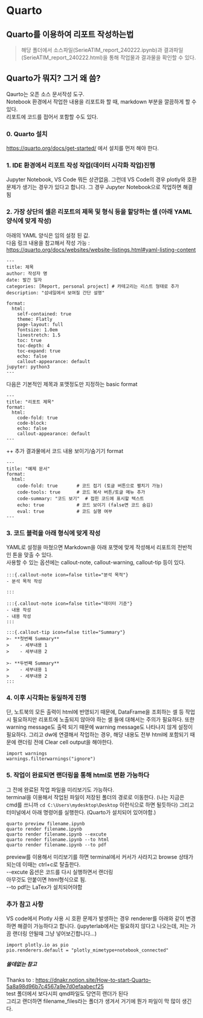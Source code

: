 # Quarto

## Quarto를 이용하여 리포트 작성하는법

> 해당 폴더에서 소스파일(SerieATIM_report_240222.ipynb)과 결과파일(SerieATIM_report_240222.html)을 통해 작업물과 결과물을 확인할 수 있다.

## Quarto가 뭐지? 그거 왜 씀?
Qaurto는 오픈 소스 문서작성 도구.<br>
Notebook 환경에서 작업한 내용을 리포트화 할 때, markdown 부분을 깔끔하게 할 수 있다. <br>
리포트에 코드를 접어서 포함할 수도 있다.



### 0. Quarto 설치<br>
https://quarto.org/docs/get-started/ 에서 설치를 먼저 해야 한다.

### 1. IDE 환경에서 리포트 작성 작업(데이터 시각화 작업)진행<br>
Jupyter Notebook, VS Code 뭐든 상관없음. 그런데 VS Code의 경우 plotly와 호환 문제가 생기는 경우가 있다고 합니다. 그 경우 Jupyter Notebook으로 작업하면 해결됨

### 2. 가장 상단의 셀은 리포트의 제목 및 형식 등을 할당하는 셀 (아래 YAML양식에 맞게 작성)
아래의 YAML 양식은 임의 설정 된 값. <br>
다음 링크 내용을 참고해서 작성 가능 : https://quarto.org/docs/websites/website-listings.html#yaml-listing-content
```
---
title: 제목
author: 작성자 명
date: 발간 일자
categories: [Report, personal project] # 카테고리는 리스트 형태로 추가
description: "섬네일에서 보여질 간단 설명"

format:
  html:
    self-contained: true
    theme: Flatly
    page-layout: full
    fontsize: 1.0em
    linestretch: 1.5
    toc: true
    toc-depth: 4
    toc-expand: true
    echo: false
    callout-appearance: default
jupyter: python3
---
```
다음은 기본적인 제목과 포맷정도만 지정하는 basic format
```
---
title: "리포트 제목"
format:
  html:
    code-fold: true
    code-block:
    echo: false
    callout-appearance: default
---
```
\++ 추가 결과물에서 코드 내용 보이기/숨기기 format
```
---
title: "예제 문서"
format:
  html:
    code-fold: true       # 코드 접기 (토글 버튼으로 펼치기 가능)
    code-tools: true      # 코드 복사 버튼/토글 메뉴 추가
    code-summary: "코드 보기"  # 접힌 코드에 표시할 텍스트
    echo: true            # 코드 보이기 (false면 코드 숨김)
    eval: true            # 코드 실행 여부
---
```


### 3. 코드 블럭을 아래 형식에 맞게 작성
YAML로 설정을 마쳤으면 Markdown을 아래 포맷에 맞게 작성해서 리포트의 전반적인 톤을 맞출 수 있다.<br>
사용할 수 있는 옵션에는 callout-note, callout-warning, callout-tip 등이 있다.
```
:::{.callout-note icon=false title="분석 목적"}
- 분석 목적 작성

::: 

:::{.callout-note icon=false title="데이터 기준"}
- 내용 작성
- 내용 작성
:::

:::{.callout-tip icon=false title="Summary"} 
>- **첫번째 Summary**
>    - 세부내용 1
>    - 세부내용 2

>- **두번째 Summary**
>    - 세부내용 1
>    - 세부내용 2
:::
```

### 4. 이후 시각화는 동일하게 진행
단, 노트북의 모든 출력이 html에 반영되기 때문에, DataFrame을 조회하는 셀 등 작업 시 필요하지만 리포트에 노출되지 않아야 하는 셀 들에 대해서는 주의가 필요하다. 또한 warning message도 출력 되기 때문에 warning message도 나타나지 않게 설정이 필요하다. 그리고 dw에 연결해서 작업하는 경우, 해당 내용도 전부 html에 포함되기 때문에 랜더링 전에 Clear cell output을 해야한다.
```
import warnings
warnings.filterwarnings("ignore")
```

### 5. 작업이 완료되면 랜더링을 통해 html로 변환 가능하다
그 전에 완료된 작업 파일을 미리보기도 가능하다.<br>
terminal을 이용해서 작업된 파일이 저장된 폴더의 경로로 이동한다. (나는 지금은 cmd를 쓰니까 `cd C:\Users\mydesktop\Desktop` 이런식으로 하면 될듯하다)
그리고 터미널에서 아래 명령어를 실행한다. (Quarto가 설치되어 있어야함.)
```
quarto preview filename.ipynb
quarto render filename.ipynb
quarto render filename.ipynb --excute
quarto render filename.ipynb --to html
quarto render filename.ipynb --to pdf
```
preview를 이용해서 미리보기를 하면 terminal에서 커서가 사라지고 browse 상태가 되는데 이때는 ctrl+c로 탈출한다.<br>
\--excute 옵션은 코드를 다시 실행하면서 랜더링<br>
아무것도 안붙이면 html형식으로 됨.<br>
\--to pdf는 LaTex가 설치되어야함

### 추가 참고 사항
VS code에서 Plotly 사용 시 호환 문제가 발생하는 경우 renderer를 아래와 같이 변경하면 해결이 가능하다고 합니다. 
(jupyterlab에서는 필요하지 않다고 나오는데, 저는 가끔 랜더링 안될때 그냥 넣어보긴합니다…)
```
import plotly.io as pio
pio.renderers.default = "plotly_mimetype+notebook_connected"
```


##### 쓸데없는 참고
Thanks to : https://dnakr.notion.site/How-to-start-Quarto-5a8a98d96b7c4567a9e7d0efaabecf25 <br>
test 폴더에서 보다시피 qmd파일도 당연히 랜더가 된다 <br>
그리고 랜더하면 filename_files라는 폴더가 생겨서 거기에 뭔가 파일이 막 많이 생긴다.


